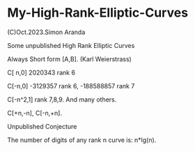 # My-High-Rank-Elliptic-Curves

(C)Oct.2023.Simon Aranda

Some unpublished High Rank Elliptic Curves

Always Short form [A,B]. (Karl Weierstrass)

C[ n,0]  2020343 rank 6

C[-n,0] -3129357 rank 6,  -188588857 rank 7

C[-n^2,1] rank 7,8,9. And many others.

C[+n,-n], C[-n,+n].

Unpublished Conjecture 

The number of digits of any rank n curve is: n*lg(n).


